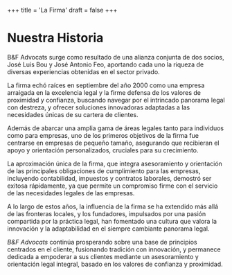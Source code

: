 +++
title = 'La Firma'
draft = false
+++

# Nuestra Historia

B&F Advocats surge como resultado de una alianza conjunta de dos socios, José Luis Bou y José Antonio Feo, aportando cada uno la riqueza de diversas experiencias obtenidas en el sector privado.

La firma echó raíces en septiembre del año 2000 como una empresa arraigada en la excelencia legal y la firme defensa de los valores de proximidad y confianza, buscando navegar por el intrincado panorama legal con destreza, y ofrecer soluciones innovadoras adaptadas a las necesidades únicas de su cartera de clientes.

Además de abarcar una amplia gama de áreas legales tanto para individuos como para empresas, uno de los primeros objetivos de la firma fue centrarse en empresas de pequeño tamaño, asegurando que recibieran el apoyo y orientación personalizados, cruciales para su crecimiento.

La aproximación única de la firma, que integra asesoramiento y orientación de las principales obligaciones de cumplimiento para las empresas, incluyendo contabilidad, impuestos y contratos laborales, demostró ser exitosa rápidamente, ya que permite un compromiso firme con el servicio de las necesidades legales de las empresas.

A lo largo de estos años, la influencia de la firma se ha extendido más allá de las fronteras locales, y los fundadores, impulsados por una pasión compartida por la práctica legal, han fomentado una cultura que valora la innovación y la adaptabilidad en el siempre cambiante panorama legal.

<i>B&F Advocats</i> continúa prosperando sobre una base de principios centrados en el cliente, fusionando tradición con innovación, y permanece dedicada a empoderar a sus clientes mediante un asesoramiento y orientación legal integral, basado en los valores de confianza y proximidad.
